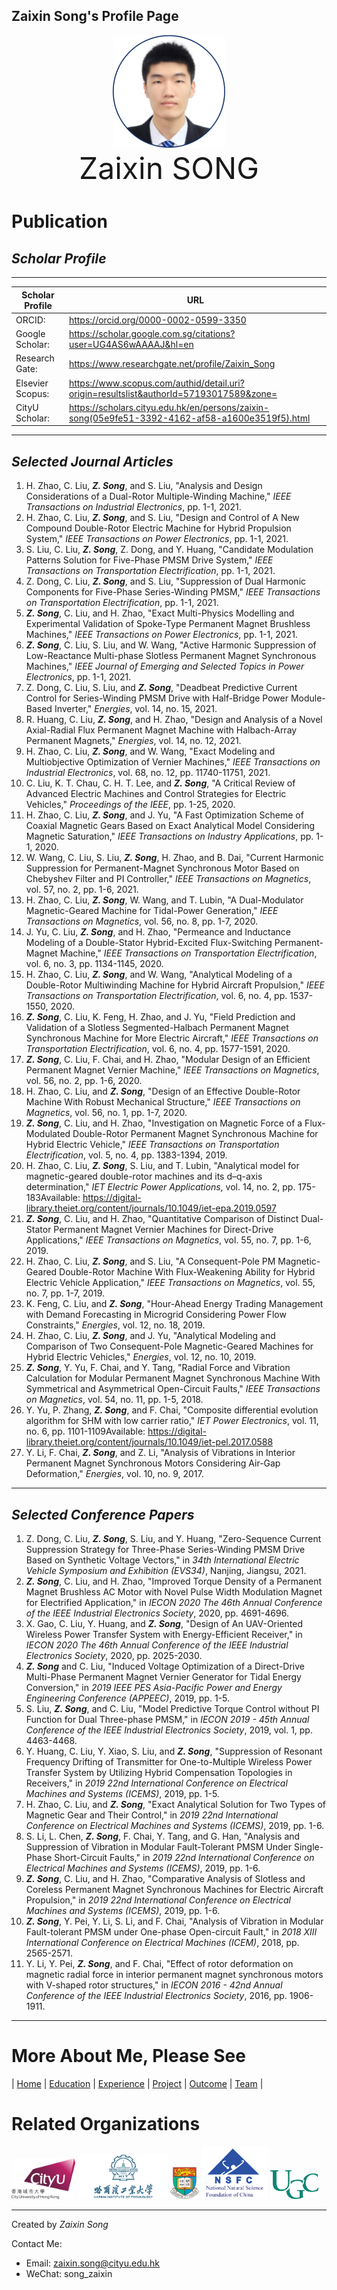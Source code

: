 ## Zaixin Song's Profile Page

<div align=center><img src="https://github.com/songzaixin/cv/raw/zxs-patch-cv/image/icon1.jpg" alt="image-icon1" style="zoom:25%;" /></div>

<center><font size=12> Zaixin SONG </font></center>

# Publication

## *Scholar Profile*

---

| Scholar Profile | URL |
| ------------- | ------------- |
| ORCID: | https://orcid.org/0000-0002-0599-3350 |
| Google Scholar: | https://scholar.google.com.sg/citations?user=UG4AS6wAAAAJ&hl=en |
| Research Gate: | https://www.researchgate.net/profile/Zaixin_Song|
| Elsevier Scopus: | https://www.scopus.com/authid/detail.uri?origin=resultslist&authorId=57193017589&zone= |
| CityU Scholar: | https://scholars.cityu.edu.hk/en/persons/zaixin-song(05e9fe51-3392-4162-af58-a1600e3519f5).html |

---

## *Selected Journal Articles*

1. H. Zhao, C. Liu, ***Z. Song***, and S. Liu, "Analysis and Design Considerations of a Dual-Rotor Multiple-Winding Machine," *IEEE Transactions on Industrial Electronics*, pp. 1-1, 2021.
1. H. Zhao, C. Liu, ***Z. Song***, and S. Liu, "Design and Control of A New Compound Double-Rotor Electric Machine for Hybrid Propulsion System," *IEEE Transactions on Power Electronics*, pp. 1-1, 2021.
1. S. Liu, C. Liu, ***Z. Song***, Z. Dong, and Y. Huang, "Candidate Modulation Patterns Solution for Five-Phase PMSM Drive System," *IEEE Transactions on Transportation Electrification*, pp. 1-1, 2021.
1. Z. Dong, C. Liu, ***Z. Song***, and S. Liu, "Suppression of Dual Harmonic Components for Five-Phase Series-Winding PMSM," *IEEE Transactions on Transportation Electrification*, pp. 1-1, 2021.
1. ***Z. Song***, C. Liu, and H. Zhao, "Exact Multi-Physics Modelling and Experimental Validation of Spoke-Type Permanent Magnet Brushless Machines," *IEEE Transactions on Power Electronics*, pp. 1-1, 2021.
1. ***Z. Song***, C. Liu, S. Liu, and W. Wang, "Active Harmonic Suppression of Low-Reactance Multi-phase Slotless Permanent Magnet Synchronous Machines," *IEEE Journal of Emerging and Selected Topics in Power Electronics*, pp. 1-1, 2021.
1. Z. Dong, C. Liu, S. Liu, and ***Z. Song***, "Deadbeat Predictive Current Control for Series-Winding PMSM Drive with Half-Bridge Power Module-Based Inverter," *Energies*, vol. 14, no. 15, 2021.
1. R. Huang, C. Liu, ***Z. Song***, and H. Zhao, "Design and Analysis of a Novel Axial-Radial Flux Permanent Magnet Machine with Halbach-Array Permanent Magnets," *Energies*, vol. 14, no. 12, 2021.
1. H. Zhao, C. Liu, ***Z. Song***, and W. Wang, "Exact Modeling and Multiobjective Optimization of Vernier Machines," *IEEE Transactions on Industrial Electronics*, vol. 68, no. 12, pp. 11740-11751, 2021.
1. C. Liu, K. T. Chau, C. H. T. Lee, and ***Z. Song***, "A Critical Review of Advanced Electric Machines and Control Strategies for Electric Vehicles," *Proceedings of the IEEE*, pp. 1-25, 2020.
1. H. Zhao, C. Liu, ***Z. Song***, and J. Yu, "A Fast Optimization Scheme of Coaxial Magnetic Gears Based on Exact Analytical Model Considering Magnetic Saturation," *IEEE Transactions on Industry Applications*, pp. 1-1, 2020.
1. W. Wang, C. Liu, S. Liu, ***Z. Song***, H. Zhao, and B. Dai, "Current Harmonic Suppression for Permanent-Magnet Synchronous Motor Based on Chebyshev Filter and PI Controller," *IEEE Transactions on Magnetics*, vol. 57, no. 2, pp. 1-6, 2021.
1. H. Zhao, C. Liu, ***Z. Song***, W. Wang, and T. Lubin, "A Dual-Modulator Magnetic-Geared Machine for Tidal-Power Generation," *IEEE Transactions on Magnetics*, vol. 56, no. 8, pp. 1-7, 2020.
1. J. Yu, C. Liu, ***Z. Song***, and H. Zhao, "Permeance and Inductance Modeling of a Double-Stator Hybrid-Excited Flux-Switching Permanent-Magnet Machine," *IEEE Transactions on Transportation Electrification*, vol. 6, no. 3, pp. 1134-1145, 2020. 
1. H. Zhao, C. Liu, ***Z. Song***, and W. Wang, "Analytical Modeling of a Double-Rotor Multiwinding Machine for Hybrid Aircraft Propulsion," *IEEE Transactions on Transportation Electrification*, vol. 6, no. 4, pp. 1537-1550, 2020.
1. ***Z. Song***, C. Liu, K. Feng, H. Zhao, and J. Yu, "Field Prediction and Validation of a Slotless Segmented-Halbach Permanent Magnet Synchronous Machine for More Electric Aircraft," *IEEE Transactions on Transportation Electrification*, vol. 6, no. 4, pp. 1577-1591, 2020.
1. ***Z. Song***, C. Liu, F. Chai, and H. Zhao, "Modular Design of an Efficient Permanent Magnet Vernier Machine," *IEEE Transactions on Magnetics*, vol. 56, no. 2, pp. 1-6, 2020.
1. H. Zhao, C. Liu, and ***Z. Song***, "Design of an Effective Double-Rotor Machine With Robust Mechanical Structure," *IEEE Transactions on Magnetics*, vol. 56, no. 1, pp. 1-7, 2020.
1. ***Z. Song***, C. Liu, and H. Zhao, "Investigation on Magnetic Force of a Flux-Modulated Double-Rotor Permanent Magnet Synchronous Machine for Hybrid Electric Vehicle," *IEEE Transactions on Transportation Electrification*, vol. 5, no. 4, pp. 1383-1394, 2019.
1. H. Zhao, C. Liu, ***Z. Song***, S. Liu, and T. Lubin, "Analytical model for magnetic-geared double-rotor machines and its d–q-axis determination," *IET Electric Power Applications*, vol. 14, no. 2, pp. 175-183Available: https://digital-library.theiet.org/content/journals/10.1049/iet-epa.2019.0597
1. ***Z. Song***, C. Liu, and H. Zhao, "Quantitative Comparison of Distinct Dual-Stator Permanent Magnet Vernier Machines for Direct-Drive Applications," *IEEE Transactions on Magnetics*, vol. 55, no. 7, pp. 1-6, 2019.
1. H. Zhao, C. Liu, ***Z. Song***, and S. Liu, "A Consequent-Pole PM Magnetic-Geared Double-Rotor Machine With Flux-Weakening Ability for Hybrid Electric Vehicle Application," *IEEE Transactions on Magnetics*, vol. 55, no. 7, pp. 1-7, 2019. 
1. K. Feng, C. Liu, and ***Z. Song***, "Hour-Ahead Energy Trading Management with Demand Forecasting in Microgrid Considering Power Flow Constraints," *Energies*, vol. 12, no. 18, 2019.
1. H. Zhao, C. Liu, ***Z. Song***, and J. Yu, "Analytical Modeling and Comparison of Two Consequent-Pole Magnetic-Geared Machines for Hybrid Electric Vehicles," *Energies*, vol. 12, no. 10, 2019. 
1. ***Z. Song***, Y. Yu, F. Chai, and Y. Tang, "Radial Force and Vibration Calculation for Modular Permanent Magnet Synchronous Machine With Symmetrical and Asymmetrical Open-Circuit Faults," *IEEE Transactions on Magnetics*, vol. 54, no. 11, pp. 1-5, 2018.
1. Y. Yu, P. Zhang, ***Z. Song***, and F. Chai, "Composite differential evolution algorithm for SHM with low carrier ratio," *IET Power Electronics*, vol. 11, no. 6, pp. 1101-1109Available: https://digital-library.theiet.org/content/journals/10.1049/iet-pel.2017.0588
1. Y. Li, F. Chai, ***Z. Song***, and Z. Li, "Analysis of Vibrations in Interior Permanent Magnet Synchronous Motors Considering Air-Gap Deformation," *Energies*, vol. 10, no. 9, 2017.

---

## *Selected Conference Papers*

1. Z. Dong, C. Liu, ***Z. Song***, S. Liu, and Y. Huang, "Zero-Sequence Current Suppression Strategy for Three-Phase Series-Winding PMSM Drive Based on Synthetic Voltage Vectors," in *34th International Electric Vehicle Symposium and Exhibition (EVS34)*, Nanjing, Jiangsu, 2021.
1. ***Z. Song***, C. Liu, and H. Zhao, "Improved Torque Density of a Permanent Magnet Brushless AC Motor with Novel Pulse Width Modulation Magnet for Electrified Application," in *IECON 2020 The 46th Annual Conference of the IEEE Industrial Electronics Society*, 2020, pp. 4691-4696.
1. X. Gao, C. Liu, Y. Huang, and ***Z. Song***, "Design of An UAV-Oriented Wireless Power Transfer System with Energy-Efficient Receiver," in *IECON 2020 The 46th Annual Conference of the IEEE Industrial Electronics Society*, 2020, pp. 2025-2030.
1. ***Z. Song*** and C. Liu, "Induced Voltage Optimization of a Direct-Drive Multi-Phase Permanent Magnet Vernier Generator for Tidal Energy Conversion," in *2019 IEEE PES Asia-Pacific Power and Energy Engineering Conference (APPEEC)*, 2019, pp. 1-5.
1. S. Liu, ***Z. Song***, and C. Liu, "Model Predictive Torque Control without PI Function for Dual Three-phase PMSM," in *IECON 2019 - 45th Annual Conference of the IEEE Industrial Electronics Society*, 2019, vol. 1, pp. 4463-4468.
1. Y. Huang, C. Liu, Y. Xiao, S. Liu, and ***Z. Song***, "Suppression of Resonant Frequency Drifting of Transmitter for One-to-Multiple Wireless Power Transfer System by Utilizing Hybrid Compensation Topologies in Receivers," in *2019 22nd International Conference on Electrical Machines and Systems (ICEMS)*, 2019, pp. 1-5.
1. H. Zhao, C. Liu, and ***Z. Song***, "Exact Analytical Solution for Two Types of Magnetic Gear and Their Control," in *2019 22nd International Conference on Electrical Machines and Systems (ICEMS)*, 2019, pp. 1-6.
1. S. Li, L. Chen, ***Z. Song***, F. Chai, Y. Tang, and G. Han, "Analysis and Suppression of Vibration in Modular Fault-Tolerant PMSM Under Single-Phase Short-Circuit Faults," in *2019 22nd International Conference on Electrical Machines and Systems (ICEMS)*, 2019, pp. 1-6.
1. ***Z. Song***, C. Liu, and H. Zhao, "Comparative Analysis of Slotless and Coreless Permanent Magnet Synchronous Machines for Electric Aircraft Propulsion," in *2019 22nd International Conference on Electrical Machines and Systems (ICEMS)*, 2019, pp. 1-6.
1. ***Z. Song***, Y. Pei, Y. Li, S. Li, and F. Chai, "Analysis of Vibration in Modular Fault-tolerant PMSM under One-phase Open-circuit Fault," in *2018 XIII International Conference on Electrical Machines (ICEM)*, 2018, pp. 2565-2571.
1. Y. Li, Y. Pei, ***Z. Song***, and F. Chai, "Effect of rotor deformation on magnetic radial force in interior permanent magnet synchronous motors with V-shaped rotor structures," in *IECON 2016 - 42nd Annual Conference of the IEEE Industrial Electronics Society*, 2016, pp. 1906-1911.

---

# More About Me, Please See

| [Home](https://songzaixin.github.io/cv/)  | [Education](https://songzaixin.github.io/cv-education/) | [Experience](https://songzaixin.github.io/cv-experience/) | [Project](https://songzaixin.github.io/cv-project/) | [Outcome](https://songzaixin.github.io/cv-outcome/) | [Team](https://songzaixin.github.io/cv-team/) |

# Related Organizations

<div align=left>
<img src="https://github.com/songzaixin/cv/raw/zxs-patch-cv/image/logo-cityu.png" alt="image-cityu" style="zoom:10%;" />
<img src="https://github.com/songzaixin/cv/raw/zxs-patch-cv/image/logo-hit.png" alt="image-hit" style="zoom:40%;" />
<img src="https://github.com/songzaixin/cv/raw/zxs-patch-cv/image/logo-hku.png" alt="image-hku" style="zoom:5%;" />
<img src="https://github.com/songzaixin/cv/raw/zxs-patch-cv/image/logo-nsfc.png" alt="image-nsfc" style="zoom:30%;" />
<img src="https://github.com/songzaixin/cv/raw/zxs-patch-cv/image/logo-ugc.png" alt="image-ugc" style="zoom:7.5%;" />
</div>

---

Created by *Zaixin Song*

Contact Me: 
* Email: zaixin.song@cityu.edu.hk
* WeChat: song_zaixin
